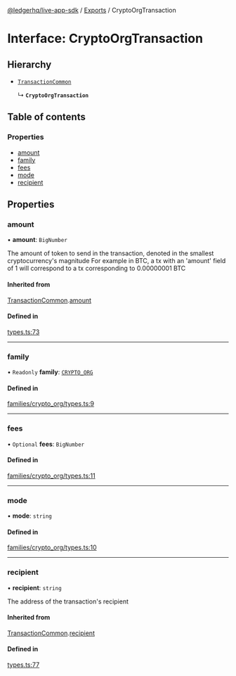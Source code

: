 [@ledgerhq/live-app-sdk](../README.md) / [Exports](../modules.md) / CryptoOrgTransaction

# Interface: CryptoOrgTransaction

## Hierarchy

- [`TransactionCommon`](TransactionCommon.md)

  ↳ **`CryptoOrgTransaction`**

## Table of contents

### Properties

- [amount](CryptoOrgTransaction.md#amount)
- [family](CryptoOrgTransaction.md#family)
- [fees](CryptoOrgTransaction.md#fees)
- [mode](CryptoOrgTransaction.md#mode)
- [recipient](CryptoOrgTransaction.md#recipient)

## Properties

### amount

• **amount**: `BigNumber`

The amount of token to send in the transaction, denoted in the smallest cryptocurrency's magnitude
For example in BTC, a tx with an 'amount' field of 1 will correspond to a tx corresponding to 0.00000001 BTC

#### Inherited from

[TransactionCommon](TransactionCommon.md).[amount](TransactionCommon.md#amount)

#### Defined in

[types.ts:73](https://github.com/LedgerHQ/live-app-sdk/blob/d6e8ab1/src/types.ts#L73)

___

### family

• `Readonly` **family**: [`CRYPTO_ORG`](../enums/FAMILIES.md#crypto_org)

#### Defined in

[families/crypto_org/types.ts:9](https://github.com/LedgerHQ/live-app-sdk/blob/d6e8ab1/src/families/crypto_org/types.ts#L9)

___

### fees

• `Optional` **fees**: `BigNumber`

#### Defined in

[families/crypto_org/types.ts:11](https://github.com/LedgerHQ/live-app-sdk/blob/d6e8ab1/src/families/crypto_org/types.ts#L11)

___

### mode

• **mode**: `string`

#### Defined in

[families/crypto_org/types.ts:10](https://github.com/LedgerHQ/live-app-sdk/blob/d6e8ab1/src/families/crypto_org/types.ts#L10)

___

### recipient

• **recipient**: `string`

The address of the transaction's recipient

#### Inherited from

[TransactionCommon](TransactionCommon.md).[recipient](TransactionCommon.md#recipient)

#### Defined in

[types.ts:77](https://github.com/LedgerHQ/live-app-sdk/blob/d6e8ab1/src/types.ts#L77)
